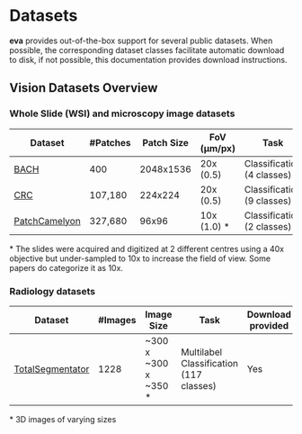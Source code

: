 # Datasets

**eva** provides out-of-the-box support for several public datasets. When possible, the corresponding dataset classes facilitate automatic download to disk, if not possible, this documentation provides download instructions.

## Vision Datasets Overview

### Whole Slide (WSI) and microscopy image datasets

| Dataset                            | #Patches | Patch Size | FoV (μm/px)  | Task                       | Cancer Type |
|------------------------------------|----------|------------|--------------|----------------------------|-------------|
| [BACH](bach.md)                    | 400      | 2048x1536  | 20x (0.5)    | Classification (4 classes) | Breast      |
| [CRC](crc.md)                      | 107,180  | 224x224    | 20x (0.5)    | Classification (9 classes) | Colorectal  |
| [PatchCamelyon](patch_camelyon.md) | 327,680  | 96x96      | 10x (1.0) \* | Classification (2 classes) | Breast      |

\* The slides were acquired and digitized at 2 different centres using a 40x objective but under-sampled to 10x to increase the field of view. Some papers do categorize it as 10x.


### Radiology datasets

| Dataset | #Images | Image Size | Task  | Download provided
|---|---|---|---|---|
| [TotalSegmentator](total_segmentator.md) | 1228 | ~300 x ~300 x ~350 \* |  Multilabel Classification (117 classes) | Yes |

\* 3D images of varying sizes
